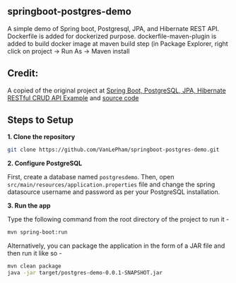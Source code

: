 ## springboot-postgres-demo
A simple demo of Spring boot, Postgresql, JPA, and Hibernate REST API. 
Dockerfile is added for dockerized purpose. 
dockerfile-maven-plugin is added to build docker image at maven build step (in Package Explorer, right click on project -> Run As -> Maven install

## Credit:
A copied of the original project at [Spring Boot, PostgreSQL, JPA, Hibernate RESTful CRUD API Example](https://www.callicoder.com/spring-boot-jpa-hibernate-postgresql-restful-crud-api-example/) and [source code](https://github.com/callicoder/spring-boot-postgresql-jpa-hibernate-rest-api-demo)

## Steps to Setup

**1. Clone the repository**

```bash
git clone https://github.com/VanLePham/springboot-postgres-demo.git
```

**2. Configure PostgreSQL**

First, create a database named `postgresdemo`. Then, open `src/main/resources/application.properties` file and change the spring datasource username and password as per your PostgreSQL installation.

**3. Run the app**

Type the following command from the root directory of the project to run it -

```bash
mvn spring-boot:run
```

Alternatively, you can package the application in the form of a JAR file and then run it like so -

```bash
mvn clean package
java -jar target/postgres-demo-0.0.1-SNAPSHOT.jar
```
